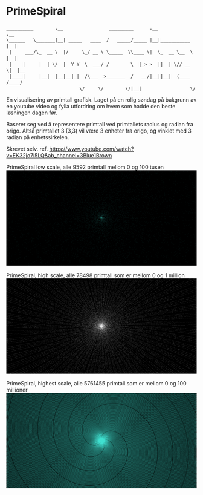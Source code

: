 # PrimeSpiral

  
    __________        .__                 _________      .__              .__   
    \______   \_______|__| _____   ____  /   _____/_____ |__|___________  |  |  
     |     ___/\_  __ \  |/     \_/ __ \ \_____  \\____ \|  \_  __ \__  \ |  |  
     |    |     |  | \/  |  Y Y  \  ___/ /        \  |_> >  ||  | \// __ \|  |__
     |____|     |__|  |__|__|_|  /\___  >_______  /   __/|__||__|  (____  /____/
                               \/     \/        \/|__|                  \/      

En visualisering av primtall grafisk.
Laget på en rolig søndag på bakgrunn av en youtube video og fylla utfordring om hvem som hadde den beste løsningen dagen før.

Baserer seg ved å representere primtall ved primtallets radius og radian fra origo.
Altså primtallet 3 (3,3) vil være 3 enheter fra origo, og vinklet med 3 radian på enhetssirkelen.

Skrevet selv.
ref. https://www.youtube.com/watch?v=EK32jo7i5LQ&ab_channel=3Blue1Brown

PrimeSpiral low scale, alle 9592 primtall mellom 0 og 100 tusen
![alt text](https://github.com/BirkJohannessen/PrimeSpiral/blob/main/PrimeSpiral10k2.png?raw=true)

PrimeSpiral, high scale, alle 78498 primtall som er mellom 0 og 1 million
![alt text](https://github.com/BirkJohannessen/PrimeSpiral/blob/main/PrimeSpiral70k.png?raw=true)

PrimeSpiral, highest scale, alle 5761455 primtall som er mellom 0 og 100 millioner
![alt text](https://github.com/BirkJohannessen/PrimeSpiral/blob/main/PrimeSpiral5mill.png?raw=true)
